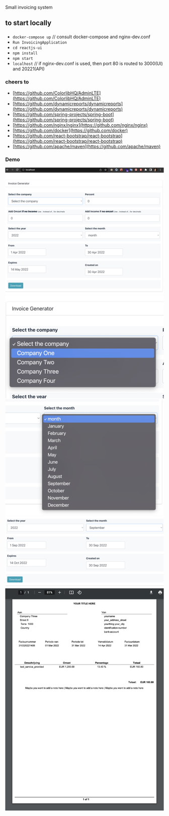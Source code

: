Small invoicing system

## to start locally

### 
 - `docker-compose up` // consult docker-compose and nginx-dev.conf
 - `Run InvoicingApplication`
 - `cd reactjs-ui`
 - `npm install`
 - `npm start`
 - `localhost`  // if nginx-dev.conf is used, then port 80 is routed to 3000(UI) and 20221(API)

### cheers to
 - [https://github.com/ColorlibHQ/AdminLTE](https://github.com/ColorlibHQ/AdminLTE)
 - [https://github.com/dynamicreports/dynamicreports](https://github.com/dynamicreports/dynamicreports)
 - [https://github.com/spring-projects/spring-boot](https://github.com/spring-projects/spring-boot)
 - [https://github.com/nginx/nginx](https://github.com/nginx/nginx)
 - [https://github.com/docker](https://github.com/docker)
 - [https://github.com/react-bootstrap/react-bootstrap](https://github.com/react-bootstrap/react-bootstrap)
 - [https://github.com/apache/maven](https://github.com/apache/maven)

### Demo

![Screen1](doc/Screenshot1.png)
![Screen2](doc/Screenshot2.png)
![Screen3](doc/Screenshot3.png)
![Screen4](doc/Screenshot4.png)
![Screen5](doc/Screenshot5.png)

